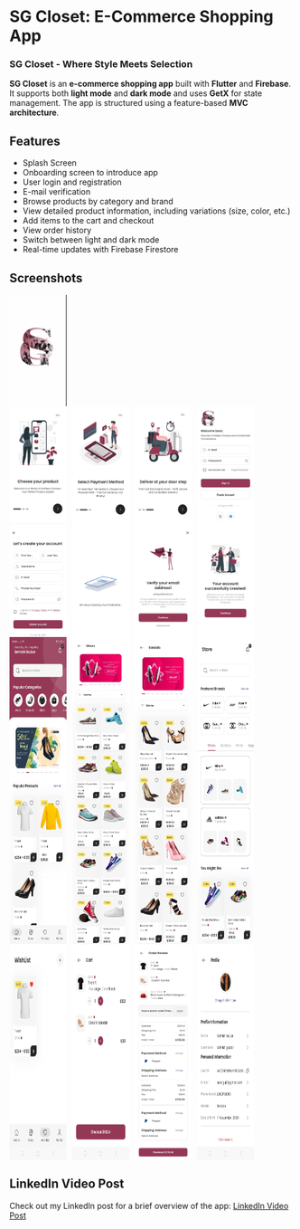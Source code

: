 # SG Closet: E-Commerce Shopping App
### SG Closet - Where Style Meets Selection

**SG Closet** is an **e-commerce shopping app** built with **Flutter** and **Firebase**. It supports both **light mode** and **dark mode** and uses **GetX** for state management. The app is structured using a feature-based **MVC architecture**.

## Features

- Splash Screen
- Onboarding screen to introduce app 
- User login and registration
- E-mail verification
- Browse products by category and brand
- View detailed product information, including variations (size, color, etc.)
- Add items to the cart and checkout
- View order history 
- Switch between light and dark mode
- Real-time updates with Firebase Firestore

## Screenshots


<div style="display: flex; flex-wrap: wrap; gap: 10px;">
  <img src="https://github.com/Sehrish-Gulzar/E-Commerce-Shopping-App/blob/main/assets/images/content/light%20splash%20screen.jpg" alt="Splash Screen" style="width: 20%;"/>
 </div>
 
<div style="display: flex; flex-wrap: wrap; gap: 10px;">
  <img src="https://github.com/Sehrish-Gulzar/E-Commerce-Shopping-App/blob/main/assets/images/content/Onboarding%20Screen%20(1).jpg" alt="OnBoarding Screen" style="width: 20%;"/>
  <img src="https://github.com/Sehrish-Gulzar/E-Commerce-Shopping-App/blob/main/assets/images/content/Onboarding%20Screen%20(2).jpg" alt="OnBoarding Screen" style="width: 20%;"/>
  <img src="https://github.com/Sehrish-Gulzar/E-Commerce-Shopping-App/blob/main/assets/images/content/Onboarding%20Screen%20(3).jpg" alt="OnBoarding Screen" style="width: 20%;"/>
  <img src="https://github.com/Sehrish-Gulzar/E-Commerce-Shopping-App/blob/main/assets/images/content/User%20Login%20Screen.jpg" alt="Login Screen" style="width: 20%;"/>
 </div>
 
<div style="display: flex; flex-wrap: wrap; gap: 10px;">
  <img src="https://github.com/Sehrish-Gulzar/E-Commerce-Shopping-App/blob/main/assets/images/content/User%20Registration%20Screen.jpg" alt="Registration Screen" style="width:20%;"/>
  <img src="https://github.com/Sehrish-Gulzar/E-Commerce-Shopping-App/blob/main/assets/images/content/info%20process.jpg" alt="Info Process Screen" style="width: 20%;"/>
  <img src="https://github.com/Sehrish-Gulzar/E-Commerce-Shopping-App/blob/main/assets/images/content/Verify%20Email.jpg" alt="Verify Email Screen" style="width: 20%;"/>
 <img src="https://github.com/Sehrish-Gulzar/E-Commerce-Shopping-App/blob/main/assets/images/content/account%20successfully%20created.jpg" alt="Account created Screen" style="width: 20%;"/>  
</div>

<div style="display: flex; flex-wrap: wrap; gap: 10px;">
  <img src="https://github.com/Sehrish-Gulzar/E-Commerce-Shopping-App/blob/main/assets/images/content/Home.jpg" alt="Home Screen" style="width: 20%;"/>
  <img src="https://github.com/Sehrish-Gulzar/E-Commerce-Shopping-App/blob/main/assets/images/content/Products%20by%20shoes%20category%20(2).jpg" alt="Products by category Screen" style="width: 20%;"/>
  <img src="https://github.com/Sehrish-Gulzar/E-Commerce-Shopping-App/blob/main/assets/images/content/Products%20by%20sandals%20category.jpg" alt="Products by category Screen" style="width:20%;"/>
 <img src="https://github.com/Sehrish-Gulzar/E-Commerce-Shopping-App/blob/main/assets/images/content/Store%20Screen.jpg" alt="Home Screen" style="width: 20%;"/>
</div>

<div style="display: flex; flex-wrap: wrap; gap: 10px;">
  <img src="https://github.com/Sehrish-Gulzar/E-Commerce-Shopping-App/blob/main/assets/images/content/Item%20in%20WishList.jpg" alt="Products by category Screen" style="width: 20%;"/>
  <img src="https://github.com/Sehrish-Gulzar/E-Commerce-Shopping-App/blob/main/assets/images/content/Item%20in%20cart.jpg" alt="Products by category Screen" style="width:20%;"/>
 <img src="https://github.com/Sehrish-Gulzar/E-Commerce-Shopping-App/blob/main/assets/images/content/order%20overview.jpg" alt="Products by category Screen" style="width:20%;"/>
     <img src="https://github.com/Sehrish-Gulzar/E-Commerce-Shopping-App/blob/main/assets/images/content/profile%20screen.jpg" alt="Products by category Screen" style="width:20%;"/>


</div>

## LinkedIn Video Post

Check out my LinkedIn post for a brief overview of the app: [LinkedIn Video Post](https://www.linkedin.com/posts/sehrish-gulzar-a543962bb_flutter-ecommerce-mobileappdeveloper-activity-7215406746704482304-Ym_Y?utm_source=share&utm_medium=member_desktop)


